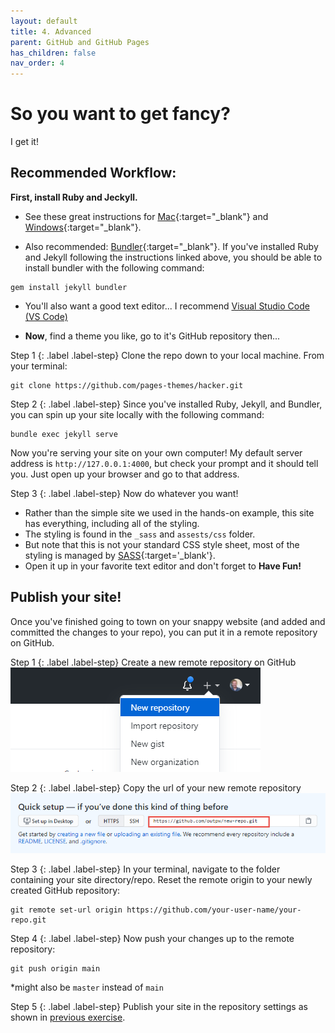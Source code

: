 ```yaml
---
layout: default
title: 4. Advanced
parent: GitHub and GitHub Pages
has_children: false
nav_order: 4
---
```


# So you want to get fancy?  
I get it!

## Recommended Workflow:

**First, install Ruby and Jeckyll.**    

- See these great instructions for [Mac](https://programminghistorian.org/en/lessons/building-static-sites-with-jekyll-github-pages#on-a-mac-){:target="_blank"} and [Windows](https://programminghistorian.org/en/lessons/building-static-sites-with-jekyll-github-pages#on-windows-){:target="_blank"}.

- Also recommended: [Bundler](https://bundler.io/){:target="_blank"}. If you've installed Ruby and Jekyll following the instructions linked above, you should be able to install bundler with the following command:  
```
gem install jekyll bundler
```

- You'll also want a good text editor...  I recommend [Visual Studio Code (VS Code)](https://code.visualstudio.com/)


- **Now**, find a theme you like, go to it's GitHub repository then...  


Step 1
{: .label .label-step}
Clone the repo down to your local machine. From  your terminal:
```
git clone https://github.com/pages-themes/hacker.git
```  


Step 2
{: .label .label-step}
Since you've installed Ruby, Jekyll, and Bundler, you can spin up your site locally with the following command:  
```
bundle exec jekyll serve
```  

Now you're serving your site on your own computer! My default server address is `http://127.0.0.1:4000`, but check your prompt and it should tell you. Just open up your browser and go to that address.  

Step 3
{: .label .label-step}
Now do whatever you want!

- Rather than the simple site we used in the hands-on example, this site has everything, including all of the styling.  
- The styling is found in the `_sass` and `assests/css` folder.
- But note that this is not your standard CSS style sheet, most of the styling is managed by [SASS](https://sass-lang.com/){:target='_blank'}.
- Open it up in your favorite text editor and don't forget to **Have Fun!**  


## Publish your site!
Once you've finished going to town on your snappy website (and added and committed the changes to your repo), you can put it in a remote repository on GitHub.

Step 1
{: .label .label-step}
Create a new remote repository on GitHub  
![New Repo](../content/img/pages10.png)  

Step 2
{: .label .label-step}
Copy the url of your new remote repository  
![Repo URL](../content/img/pages11.png)

Step 3
{: .label .label-step}
In your terminal, navigate to the folder containing your site directory/repo. Reset the remote origin to your newly created GitHub repository:
```
git remote set-url origin https://github.com/your-user-name/your-repo.git
```  

Step 4
{: .label .label-step}
Now push your changes up to the remote repository:  
```
git push origin main   
```
*might also be `master` instead of `main`  

Step 5
{: .label .label-step}
Publish your site in the repository settings as shown in [previous exercise](../GH_Pages_Materials/GH-Pages-Hands-On).
